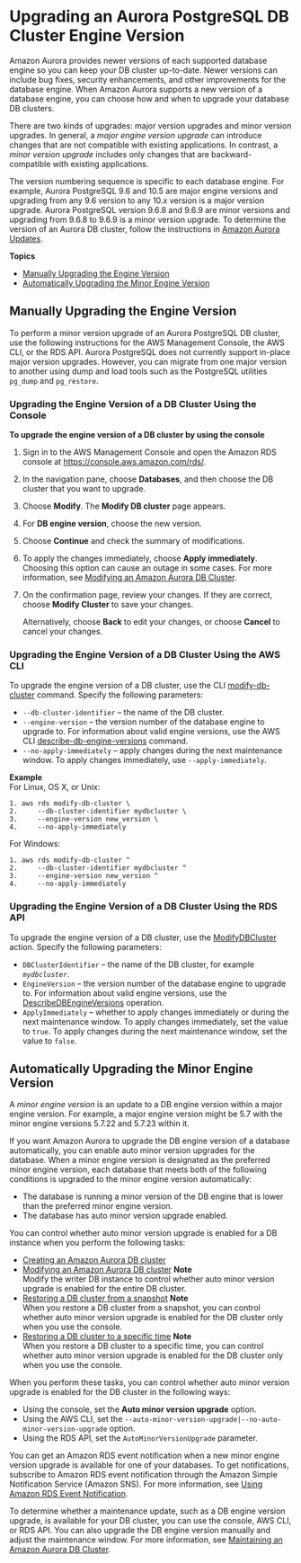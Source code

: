 # Upgrading an Aurora PostgreSQL DB Cluster Engine Version<a name="USER_UpgradeDBInstance.Upgrading"></a>

Amazon Aurora provides newer versions of each supported database engine so you can keep your DB cluster up\-to\-date\. Newer versions can include bug fixes, security enhancements, and other improvements for the database engine\. When Amazon Aurora supports a new version of a database engine, you can choose how and when to upgrade your database DB clusters\.

There are two kinds of upgrades: major version upgrades and minor version upgrades\. In general, a *major engine version upgrade* can introduce changes that are not compatible with existing applications\. In contrast, a *minor version upgrade* includes only changes that are backward\-compatible with existing applications\.

The version numbering sequence is specific to each database engine\. For example, Aurora PostgreSQL 9\.6 and 10\.5 are major engine versions and upgrading from any 9\.6 version to any 10\.x version is a major version upgrade\. Aurora PostgreSQL version 9\.6\.8 and 9\.6\.9 are minor versions and upgrading from 9\.6\.8 to 9\.6\.9 is a minor version upgrade\. To determine the version of an Aurora DB cluster, follow the instructions in [Amazon Aurora Updates](Aurora.Updates.md)\.

**Topics**
+ [Manually Upgrading the Engine Version](#USER_UpgradeDBInstance.Upgrading.Manual)
+ [Automatically Upgrading the Minor Engine Version](#USER_UpgradeDBInstance.Upgrading.AutoMinorVersionUpgrades)

## Manually Upgrading the Engine Version<a name="USER_UpgradeDBInstance.Upgrading.Manual"></a>

To perform a minor version upgrade of an Aurora PostgreSQL DB cluster, use the following instructions for the AWS Management Console, the AWS CLI, or the RDS API\. Aurora PostgreSQL does not currently support in\-place major version upgrades\. However, you can migrate from one major version to another using dump and load tools such as the PostgreSQL utilities `pg_dump` and `pg_restore`\.

### Upgrading the Engine Version of a DB Cluster Using the Console<a name="USER_UpgradeDBInstance.Upgrading.Manual.Console"></a>

**To upgrade the engine version of a DB cluster by using the console**

1. Sign in to the AWS Management Console and open the Amazon RDS console at [https://console\.aws\.amazon\.com/rds/](https://console.aws.amazon.com/rds/)\.

1. In the navigation pane, choose **Databases**, and then choose the DB cluster that you want to upgrade\. 

1. Choose **Modify**\. The **Modify DB cluster** page appears\.

1. For **DB engine version**, choose the new version\.

1. Choose **Continue** and check the summary of modifications\. 

1. To apply the changes immediately, choose **Apply immediately**\. Choosing this option can cause an outage in some cases\. For more information, see [Modifying an Amazon Aurora DB Cluster](Aurora.Modifying.md)\. 

1. On the confirmation page, review your changes\. If they are correct, choose **Modify Cluster** to save your changes\. 

   Alternatively, choose **Back** to edit your changes, or choose **Cancel** to cancel your changes\. 

### Upgrading the Engine Version of a DB Cluster Using the AWS CLI<a name="USER_UpgradeDBInstance.Upgrading.Manual.CLI"></a>

To upgrade the engine version of a DB cluster, use the CLI [modify\-db\-cluster](https://docs.aws.amazon.com/cli/latest/reference/rds/modify-db-cluster.html) command\. Specify the following parameters: 
+ `--db-cluster-identifier` – the name of the DB cluster\. 
+ `--engine-version` – the version number of the database engine to upgrade to\. For information about valid engine versions, use the AWS CLI [ describe\-db\-engine\-versions](https://docs.aws.amazon.com/cli/latest/reference/rds/describe-db-engine-versions.html) command\.
+ `--no-apply-immediately` – apply changes during the next maintenance window\. To apply changes immediately, use `--apply-immediately`\. 

**Example**  
For Linux, OS X, or Unix:  

```
1. aws rds modify-db-cluster \
2.     --db-cluster-identifier mydbcluster \
3.     --engine-version new_version \
4.     --no-apply-immediately
```
For Windows:  

```
1. aws rds modify-db-cluster ^
2.     --db-cluster-identifier mydbcluster ^
3.     --engine-version new_version ^
4.     --no-apply-immediately
```

### Upgrading the Engine Version of a DB Cluster Using the RDS API<a name="USER_UpgradeDBInstance.Upgrading.Manual.API"></a>

To upgrade the engine version of a DB cluster, use the [ ModifyDBCluster](https://docs.aws.amazon.com/AmazonRDS/latest/APIReference//API_ModifyDBCluster.html) action\. Specify the following parameters: 
+ `DBClusterIdentifier` – the name of the DB cluster, for example *`mydbcluster`*\. 
+ `EngineVersion` – the version number of the database engine to upgrade to\. For information about valid engine versions, use the [ DescribeDBEngineVersions](https://docs.aws.amazon.com/AmazonRDS/latest/APIReference//API_DescribeDBEngineVersions.html) operation\.
+ `ApplyImmediately` – whether to apply changes immediately or during the next maintenance window\. To apply changes immediately, set the value to `true`\. To apply changes during the next maintenance window, set the value to `false`\. 

## Automatically Upgrading the Minor Engine Version<a name="USER_UpgradeDBInstance.Upgrading.AutoMinorVersionUpgrades"></a>

A *minor engine version* is an update to a DB engine version within a major engine version\. For example, a major engine version might be 5\.7 with the minor engine versions 5\.7\.22 and 5\.7\.23 within it\. 

If you want Amazon Aurora to upgrade the DB engine version of a database automatically, you can enable auto minor version upgrades for the database\. When a minor engine version is designated as the preferred minor engine version, each database that meets both of the following conditions is upgraded to the minor engine version automatically:
+ The database is running a minor version of the DB engine that is lower than the preferred minor engine version\.
+ The database has auto minor version upgrade enabled\.

You can control whether auto minor version upgrade is enabled for a DB instance when you perform the following tasks:
+ [Creating an Amazon Aurora DB cluster](Aurora.CreateInstance.md)
+ [Modifying an Amazon Aurora DB cluster](Aurora.Modifying.md)
**Note**  
Modify the writer DB instance to control whether auto minor version upgrade is enabled for the entire DB cluster\.
+ [Restoring a DB cluster from a snapshot](USER_RestoreFromSnapshot.md)
**Note**  
When you restore a DB cluster from a snapshot, you can control whether auto minor version upgrade is enabled for the DB cluster only when you use the console\.
+ [Restoring a DB cluster to a specific time](USER_PIT.md)
**Note**  
When you restore a DB cluster to a specific time, you can control whether auto minor version upgrade is enabled for the DB cluster only when you use the console\.

When you perform these tasks, you can control whether auto minor version upgrade is enabled for the DB cluster in the following ways:
+ Using the console, set the **Auto minor version upgrade** option\.
+ Using the AWS CLI, set the `--auto-minor-version-upgrade|--no-auto-minor-version-upgrade` option\.
+ Using the RDS API, set the `AutoMinorVersionUpgrade` parameter\.

You can get an Amazon RDS event notification when a new minor engine version upgrade is available for one of your databases\. To get notifications, subscribe to Amazon RDS event notification through the Amazon Simple Notification Service \(Amazon SNS\)\. For more information, see [Using Amazon RDS Event Notification](USER_Events.md)\.

To determine whether a maintenance update, such as a DB engine version upgrade, is available for your DB cluster, you can use the console, AWS CLI, or RDS API\. You can also upgrade the DB engine version manually and adjust the maintenance window\. For more information, see [Maintaining an Amazon Aurora DB Cluster](USER_UpgradeDBInstance.Maintenance.md)\.